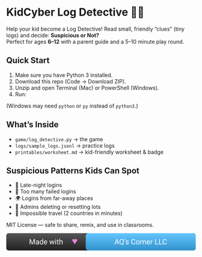 # KidCyber Log Detective 👀🔎

Help your kid become a Log Detective! Read small, friendly “clues” (tiny logs) and decide: **Suspicious or Not?**  
Perfect for ages **6–12** with a parent guide and a 5–10 minute play round.

## Quick Start
1. Make sure you have Python 3 installed.
2. Download this repo (Code → Download ZIP).
3. Unzip and open Terminal (Mac) or PowerShell (Windows).
4. Run:

(Windows may need `python` or `py` instead of `python3`.)

## What’s Inside
- `game/log_detective.py` → the game
- `logs/sample_logs.jsonl` → practice logs
- `printables/worksheet.md` → kid-friendly worksheet & badge

## Suspicious Patterns Kids Can Spot
- 🌙 Late-night logins
- 🚪 Too many failed logins
- 🌍 Logins from far-away places
- 👑 Admins deleting or resetting lots
- 🛫 Impossible travel (2 countries in minutes)

MIT License — safe to share, remix, and use in classrooms.

![Made with Love by AQ’s Corner LLC](./assets/made-with-love-aqs.svg)


